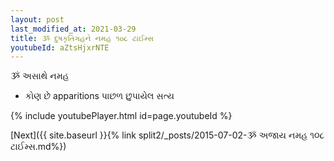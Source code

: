 ```yaml
---
layout: post
last_modified_at: 2021-03-29
title: ૐ દુષકૃતિગહને નમહ ૧૦૮ ટાઈમ્સ
youtubeId: aZtsHjxrNTE
---
```

 
 
 ૐ અસાથે નમહ  
 
 -  કોણ છે apparitions પાછળ છુપાયેલ સત્ય 
 
  
 
  
 
 
 
 
 
 


{% include youtubePlayer.html id=page.youtubeId %}
 
[Next]({{ site.baseurl }}{% link  split2/_posts/2015-07-02-ૐ અજાય નમહ ૧૦૮ ટાઈમ્સ.md%})
 
